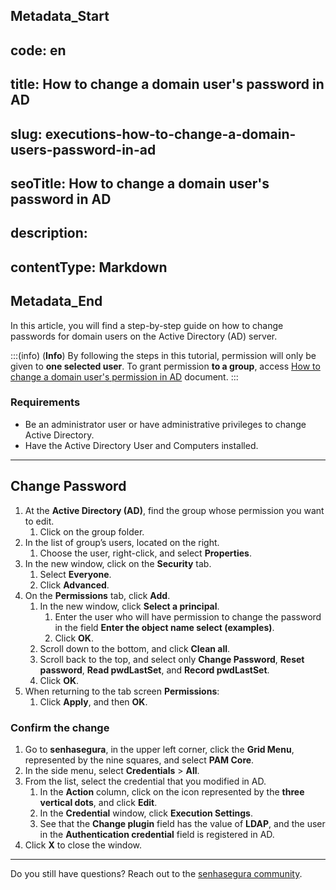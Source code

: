## Metadata_Start 
## code: en
## title: How to change a domain user's password in AD 
## slug: executions-how-to-change-a-domain-users-password-in-ad 
## seoTitle: How to change a domain user's password in AD 
## description:  
## contentType: Markdown 
## Metadata_End
In this article, you will find a step-by-step guide on how to change passwords for domain users on the Active Directory (AD) server.

:::(info) (**Info**)
By following the steps in this tutorial, permission will only be given to **one selected user**. To grant permission **to a group**, access [How to change a domain user's permission in AD](/v3-32/docs/executions-how-to-change-a-domain-users-permission-in-ad) document.
:::

### Requirements

* Be an administrator user or have administrative privileges to change Active Directory.
* Have the Active Directory User and Computers installed.

---
## Change Password

1. At the **Active Directory (AD)**, find the group whose permission you want to edit.
    1. Click on the group folder.
2. In the list of group’s users, located on the right.
    1. Choose the user, right-click, and select **Properties**.
3. In the new window, click on the **Security** tab.
    1. Select **Everyone**.
    2. Click **Advanced**.
4. On the **Permissions** tab, click **Add**.
    1. In the new window, click **Select a principal**.
        1. Enter the user who will have permission to change the password in the field **Enter the object name select (examples)**.
        2. Click **OK**.
    2. Scroll down to the bottom, and click **Clean all**.
    3. Scroll back to the top, and select only **Change Password**, **Reset password**, **Read pwdLastSet**, and **Record pwdLastSet**.
    4. Click **OK**.
5. When returning to the tab screen **Permissions**:
    1. Click **Apply**, and then **OK**.

### Confirm the change

1. Go to **senhasegura**, in the upper left corner, click the **Grid Menu**, represented by the nine squares, and select **PAM Core**.
2. In the side menu, select **Credentials** > **All**.
3. From the list, select the credential that you modified in AD.
    1. In the **Action** column, click on the icon represented by the **three vertical dots**, and click **Edit**.
    2. In the **Credential** window, click **Execution Settings**.
    3. See that the **Change plugin** field has the value of **LDAP**, and the user in the **Authentication credential** field is registered in AD.
4. Click **X** to close the window.

---
Do you still have questions? Reach out to the [senhasegura community](https://community.senhasegura.io/).